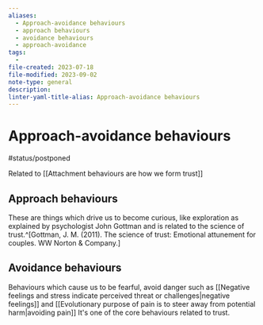 ```yaml
---
aliases:
  - Approach-avoidance behaviours
  - approach behaviours
  - avoidance behaviours
  - approach-avoidance
tags:
  - 
file-created: 2023-07-18
file-modified: 2023-09-02
note-type: general
description: 
linter-yaml-title-alias: Approach-avoidance behaviours
---
```


# Approach-avoidance behaviours

#status/postponed

Related to [[Attachment behaviours are how we form trust]]

## Approach behaviours

These are things which drive us to become curious, like exploration as explained by psychologist John Gottman and is related to the science of trust.^[Gottman, J. M. (2011). The science of trust: Emotional attunement for couples. WW Norton & Company.]

## Avoidance behaviours

Behaviours which cause us to be fearful, avoid danger such as [[Negative feelings and stress indicate perceived threat or challenges|negative feelings]] and [[Evolutionary purpose of pain is to steer away from potential harm|avoiding pain]] It's one of the core behaviours related to trust.
